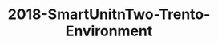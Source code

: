 ---
schema: default
title: 2018-SmartUnitnTwo-Trento-Environment
organization: Unitn
notes: SmartUnitn 2 (SU2) dataset collected personal data about the everyday life
  of 158 university students at University of Trento by i-Log application installed
  on their smartphones. The SU2 data contains (1) participants’ synchronic data about
  profile, e.g., demographics, routines, personality; (2) participants’ diachronic
  data over a period of four weeks, including data from 34 sensors, both hardware
  and software, associated to around 100+ thousand self-reported annotations from
  participants.
resources:
- name: 2018-SmartUnitn2-technical_report
  url: >-
    https://drive.google.com/file/d/1mSIBHgKJBw07crEjMTYEi3ylpPL-62fB/view?usp=sharing
  format: PDF
- name: 2018-SmartUnitn2-codebook(a)
  url: >-
    https://drive.google.com/file/d/1WMWGQ_gQuAUWZOf6RrHWBTN2k4wW8-tX/view?usp=sharing
  format: PDF
- name: 2018-SmartUnitn2-codebook(b)
  url: >-
    https://drive.google.com/file/d/1WGYy8DdDO2C81GXRJ2OOPB80QNgbowq_/view?usp=sharing
  format: PDF
- name: 2018-SmartUnitn2-codebook(c)
  url: >-
    https://drive.google.com/file/d/1WIcaWAjYeKEfW5_1oFoXNU0qaiwwfFC7/view?usp=sharing
  format: PDF
- name: 2018-SmartUnitn2-additional_material-questionnaire
  url: >-
    https://drive.google.com/file/d/1yY8RNaWO_eh4-UnXHkL2jpZld2739K3K/view?usp=share_link
  format: PDF
license: >-
  ./../../resources/2023LivePeopleLicense.html
dataset_name: Smart Unitn 2
location: Trento (Italy)
latitude_map: 46.07
longitude_map: 11.13
start_date: 2018-05-11
end_date: 2018-06-06
dataset_type: Sensors
sensor_type: <a 
  href="https://datascientiafoundation.github.io/LivePeople/datasets/2018-SU2-Trento-Pressure%20Event/">pressure</a>,
  <a 
  href="https://datascientiafoundation.github.io/LivePeople/datasets/2018-SU2-Trento-Relative%20Humidity%20Event/">relative
  humidity</a>, <a 
  href="https://datascientiafoundation.github.io/LivePeople/datasets/2018-SU2-Trento-Light%20Event/">light</a>
size: 95232 MB
dataset_format: parquet
other_format: csv
number_participants: 158
language: English
collection_name: SmartUnitn2
project_url: <a 
  href="http://www.smart-society-project.eu/">http://www.smart-society-project.eu/</a>
category:
- Dataset Bundle
5_stars: 3
publication_date: 2023-04-07
identifier: 002.AAAB.AAA.**
request_contact: datadistribution.knowdive@unitn.it
--- 